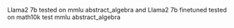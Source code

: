 Llama2 7b tested on mmlu abstract_algebra
and Llama2 7b finetuned tested on math10k test mmlu abstract_algebra
